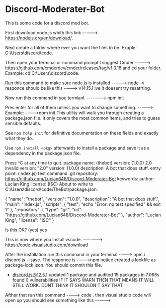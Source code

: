# Discord-Moderater-Bot
This is some code for a discord mod bot.

First download node.js whith this link -----> https://nodejs.org/en/download/.

Next create a folder where ever you want the files to be. Exaple: C:\Users\discord\code.

Then open your terminal or command prompt I suggest Cmder -----> https://github.com/cmderdev/cmder/releases/tag/v1.3.16 and cd your folder. Example: cd C:\Users\discord\code.

Run this command to make sure node.js is installed -----> node -v responce should be like this ----> v14.15.1 ive it doesent try resatrting.

Now run this command in you termianl. -------> npm init

Pres enter for all of them unless you want to change something. -----> Example: ---->npm init
This utility will walk you through creating a package.json file.
It only covers the most common items, and tries to guess sensible defaults.

See `npm help init` for definitive documentation on these fields
and exactly what they do.

Use `npm install <pkg>` afterwards to install a package and
save it as a dependency in the package.json file.

Press ^C at any time to quit.
package name: (thebot)
version: (1.0.0) 2.0
Invalid version: "2.0"
version: (1.0.0)
description: A bot that does stuff.
entry point: (index.js)
test command:
git repository: https://github.com/Lucian648/Discord-Moderater-Bot
keywords:
author: Lucian King
license: (ISC)
About to write to C:\Users\discord\code\TheBot\package.json:

{
  "name": "thebot",
  "version": "1.0.0",
  "description": "A bot that does stuff.",
  "main": "index.js",
  "scripts": {
    "test": "echo \"Error: no test specified\" && exit 1"
  },
  "repository": {
    "type": "git",
    "url": "https://github.com/Lucian648/Discord-Moderater-Bot"
  },
  "author": "Lucian King",
  "license": "ISC"
}


Is this OK? (yes) yes

This is now where you install vscode. -------> https://code.visualstudio.com/download

After the installation run this command in your terminal ----> npm i discord.js --save. The responce is ---->npm notice created a lockfile as package-lock.json. You should commit this file.
+ discord.js@12.5.1
updated 1 package and audited 15 packages in 7.068s
found 0 vulnerabilities  IF IT SAYS WARN THEN THAT MEANS IT WILL STILL WORK. DONT THINK IT SHOULDN'T SAY THAT

Afther that run this command ----> code . then visual  studio code will open up you should see something like this -----> 
